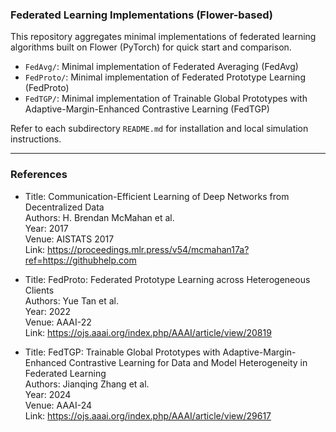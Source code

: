 ### Federated Learning Implementations (Flower-based)

This repository aggregates minimal implementations of federated learning algorithms built on Flower (PyTorch) for quick start and comparison.

- `FedAvg/`: Minimal implementation of Federated Averaging (FedAvg)
- `FedProto/`: Minimal implementation of Federated Prototype Learning (FedProto)
- `FedTGP/`: Minimal implementation of Trainable Global Prototypes with Adaptive-Margin-Enhanced Contrastive Learning (FedTGP)

Refer to each subdirectory `README.md` for installation and local simulation instructions.

---

### References

- Title: Communication-Efficient Learning of Deep Networks from Decentralized Data  
  Authors: H. Brendan McMahan et al.  
  Year: 2017  
  Venue: AISTATS 2017  
  Link: https://proceedings.mlr.press/v54/mcmahan17a?ref=https://githubhelp.com

- Title: FedProto: Federated Prototype Learning across Heterogeneous Clients  
  Authors: Yue Tan et al.  
  Year: 2022  
  Venue: AAAI-22  
  Link: https://ojs.aaai.org/index.php/AAAI/article/view/20819

- Title: FedTGP: Trainable Global Prototypes with Adaptive-Margin-Enhanced Contrastive Learning for Data and Model Heterogeneity in Federated Learning  
  Authors: Jianqing Zhang et al.  
  Year: 2024  
  Venue: AAAI-24  
  Link: https://ojs.aaai.org/index.php/AAAI/article/view/29617

